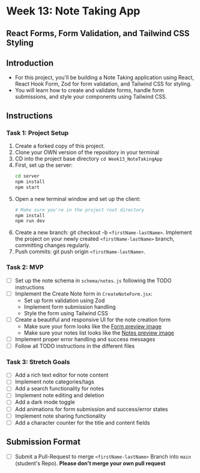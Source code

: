 # Week 13: Note Taking App

## React Forms, Form Validation, and Tailwind CSS Styling

## Introduction

- For this project, you'll be building a Note Taking application using React, React Hook Form, Zod for form validation, and Tailwind CSS for styling.
- You will learn how to create and validate forms, handle form submissions, and style your components using Tailwind CSS.

## Instructions

### Task 1: Project Setup

1. Create a forked copy of this project.
2. Clone your OWN version of the repository in your terminal
3. CD into the project base directory `cd Week13_NoteTakingApp`
4. First, set up the server:
   ```bash
   cd server
   npm install
   npm start
   ```
5. Open a new terminal window and set up the client:
   ```bash
   # Make sure you're in the project root directory
   npm install
   npm run dev
   ```
6. Create a new branch: git checkout -b `<firstName-lastName>`. Implement the project on your newly created `<firstName-lastName>` branch, committing changes regularly.
7. Push commits: git push origin `<firstName-lastName>`.

### Task 2: MVP

- [ ] Set up the note schema in `schema/notes.js` following the TODO instructions
- [ ] Implement the Create Note form in `CreateNoteForm.jsx`:
  - Set up form validation using Zod
  - Implement form submission handling
  - Style the form using Tailwind CSS
- [ ] Create a beautiful and responsive UI for the note creation form
  - Make sure your form looks like the [Form preview image](Form.png)
  - Make sure your notes list looks like the [Notes preview image](Notes.png)
- [ ] Implement proper error handling and success messages
- [ ] Follow all TODO instructions in the different files

### Task 3: Stretch Goals

- [ ] Add a rich text editor for note content
- [ ] Implement note categories/tags
- [ ] Add a search functionality for notes
- [ ] Implement note editing and deletion
- [ ] Add a dark mode toggle
- [ ] Add animations for form submission and success/error states
- [ ] Implement note sharing functionality
- [ ] Add a character counter for the title and content fields

## Submission Format

- [ ] Submit a Pull-Request to merge `<firstName-lastName>` Branch into `main` (student's Repo). **Please don't merge your own pull request**
